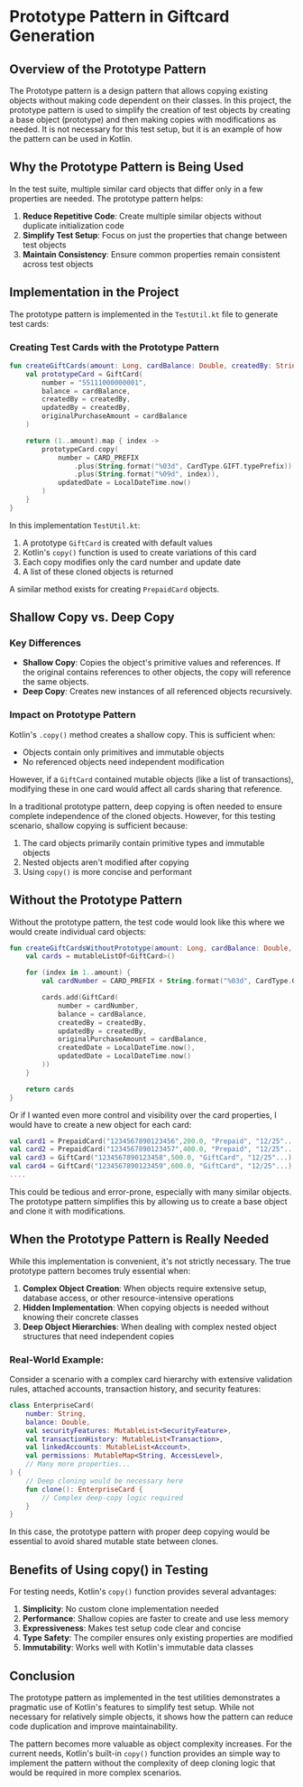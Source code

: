 # Prototype Pattern in Giftcard Generation

## Overview of the Prototype Pattern

The Prototype pattern is a design pattern that allows copying existing objects without making code dependent on their classes. 
In this project, the prototype pattern is used to simplify the creation of test objects by creating a base object (prototype) and then making copies with modifications as needed.
It is not necessary for this test setup, but it is an example of how the pattern can be used in Kotlin.

## Why the Prototype Pattern is Being Used

In the test suite, multiple similar card objects that differ only in a few properties are needed. The prototype pattern helps:

1. **Reduce Repetitive Code**: Create multiple similar objects without duplicate initialization code
2. **Simplify Test Setup**: Focus on just the properties that change between test objects
3. **Maintain Consistency**: Ensure common properties remain consistent across test objects

## Implementation in the Project

The prototype pattern is implemented in the `TestUtil.kt` file to generate test cards:

### Creating Test Cards with the Prototype Pattern

```kotlin
fun createGiftCards(amount: Long, cardBalance: Double, createdBy: String): List<GiftCard> {
    val prototypeCard = GiftCard(
        number = "55111000000001",
        balance = cardBalance,
        createdBy = createdBy,
        updatedBy = createdBy,
        originalPurchaseAmount = cardBalance
    )

    return (1..amount).map { index ->
        prototypeCard.copy(
            number = CARD_PREFIX
                .plus(String.format("%03d", CardType.GIFT.typePrefix))
                .plus(String.format("%09d", index)),
            updatedDate = LocalDateTime.now()
        )
    }
}
```

In this implementation `TestUtil.kt`:

1. A prototype `GiftCard` is created with default values
2. Kotlin's `copy()` function is used to create variations of this card
3. Each copy modifies only the card number and update date
4. A list of these cloned objects is returned

A similar method exists for creating `PrepaidCard` objects.

## Shallow Copy vs. Deep Copy

### Key Differences

- **Shallow Copy**: Copies the object's primitive values and references. If the original contains references to other objects, the copy will reference the same objects.
- **Deep Copy**: Creates new instances of all referenced objects recursively.

### Impact on Prototype Pattern

Kotlin's `.copy()` method creates a shallow copy. This is sufficient when:
- Objects contain only primitives and immutable objects
- No referenced objects need independent modification

However, if a `GiftCard` contained mutable objects (like a list of transactions), modifying these in one card would affect all cards sharing that reference.

In a traditional prototype pattern, deep copying is often needed to ensure complete independence of the cloned objects.
However, for this testing scenario, shallow copying is sufficient because:

1. The card objects primarily contain primitive types and immutable objects
2. Nested objects aren't modified after copying
3. Using `copy()` is more concise and performant

## Without the Prototype Pattern

Without the prototype pattern, the test code would look like this where we would create individual card objects:

```kotlin
fun createGiftCardsWithoutPrototype(amount: Long, cardBalance: Double, createdBy: String): List<GiftCard> {
    val cards = mutableListOf<GiftCard>()

    for (index in 1..amount) {
        val cardNumber = CARD_PREFIX + String.format("%03d", CardType.GIFT.typePrefix) + String.format("%09d", index)

        cards.add(GiftCard(
            number = cardNumber,
            balance = cardBalance,
            createdBy = createdBy,
            updatedBy = createdBy,
            originalPurchaseAmount = cardBalance,
            createdDate = LocalDateTime.now(),
            updatedDate = LocalDateTime.now()
        ))
    }

    return cards
}
```
Or if I wanted even more control and visibility over the card properties, I would have to create a new object for each card:

```kotlin
val card1 = PrepaidCard("1234567890123456",200.0, "Prepaid", "12/25"...)
val card2 = PrepaidCard("1234567890123457",400.0, "Prepaid", "12/25"...)
val card3 = GiftCard("1234567890123458",500.0, "GiftCard", "12/25"...)
val card4 = GiftCard("1234567890123459",600.0, "GiftCard", "12/25"...)
....
```

This could be tedious and error-prone, especially with many similar objects. The prototype pattern simplifies this by allowing us to create a base object and clone it with modifications.

## When the Prototype Pattern is Really Needed

While this implementation is convenient, it's not strictly necessary. The true prototype pattern becomes truly essential when:

1. **Complex Object Creation**: When objects require extensive setup, database access, or other resource-intensive operations
2. **Hidden Implementation**: When copying objects is needed without knowing their concrete classes
3. **Deep Object Hierarchies**: When dealing with complex nested object structures that need independent copies

### Real-World Example:

Consider a scenario with a complex card hierarchy with extensive validation rules, attached accounts, transaction history, and security features:

```kotlin
class EnterpriseCard(
    number: String,
    balance: Double,
    val securityFeatures: MutableList<SecurityFeature>,
    val transactionHistory: MutableList<Transaction>,
    val linkedAccounts: MutableList<Account>,
    val permissions: MutableMap<String, AccessLevel>,
    // Many more properties...
) {
    // Deep cloning would be necessary here
    fun clone(): EnterpriseCard {
        // Complex deep-copy logic required
    }
}
```

In this case, the prototype pattern with proper deep copying would be essential to avoid shared mutable state between clones.

## Benefits of Using copy() in Testing

For testing needs, Kotlin's `copy()` function provides several advantages:

1. **Simplicity**: No custom clone implementation needed
2. **Performance**: Shallow copies are faster to create and use less memory
3. **Expressiveness**: Makes test setup code clear and concise
4. **Type Safety**: The compiler ensures only existing properties are modified
5. **Immutability**: Works well with Kotlin's immutable data classes

## Conclusion

The prototype pattern as implemented in the test utilities demonstrates a pragmatic use of Kotlin's features to simplify test setup. 
While not necessary for relatively simple objects, it shows how the pattern can reduce code duplication and improve maintainability.

The pattern becomes more valuable as object complexity increases. For the current needs, Kotlin's built-in `copy()` 
function provides an simple way to implement the pattern without the complexity of deep cloning logic that would be required in more complex scenarios.
